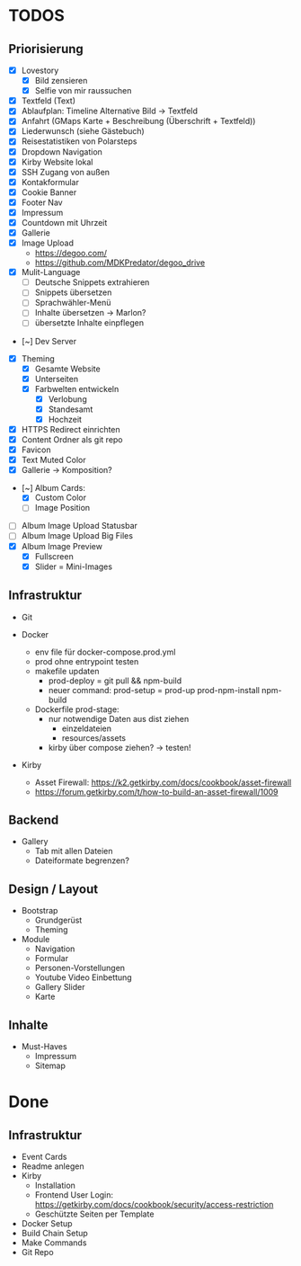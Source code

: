 # TODOS
## Priorisierung
- [X] Lovestory
  - [X] Bild zensieren
  - [X] Selfie von mir raussuchen
- [X] Textfeld (Text)
- [X] Ablaufplan: Timeline Alternative Bild -> Textfeld
- [X] Anfahrt (GMaps Karte + Beschreibung (Überschrift + Textfeld))
- [X] Liederwunsch (siehe Gästebuch)
- [X] Reisestatistiken von Polarsteps
- [X] Dropdown Navigation
- [X] Kirby Website lokal
- [X] SSH Zugang von außen
- [X] Kontakformular
- [X] Cookie Banner
- [X] Footer Nav
- [X] Impressum
- [X] Countdown mit Uhrzeit
- [X] Gallerie
- [X] Image Upload
  - https://degoo.com/
  - https://github.com/MDKPredator/degoo_drive
- [X] Mulit-Language
  - [ ] Deutsche Snippets extrahieren
  - [ ] Snippets übersetzen
  - [ ] Sprachwähler-Menü
  - [ ] Inhalte übersetzen -> Marlon?
  - [ ] übersetzte Inhalte einpflegen
- [~] Dev Server
- [X] Theming
  - [X] Gesamte Website
  - [X] Unterseiten
  - [X] Farbwelten entwickeln
    - [X] Verlobung
    - [X] Standesamt
    - [X] Hochzeit
- [X] HTTPS Redirect einrichten
- [X] Content Ordner als git repo
- [X] Favicon
- [X] Text Muted Color
- [X] Gallerie -> Komposition?
- [~] Album Cards:
  - [X] Custom Color
  - [ ] Image Position
- [ ] Album Image Upload Statusbar
- [ ] Album Image Upload Big Files
- [X] Album Image Preview
  - [X] Fullscreen
  - [X] Slider = Mini-Images

## Infrastruktur
- Git

- Docker
  - env file für docker-compose.prod.yml
  - prod ohne entrypoint testen
  - makefile updaten
    - prod-deploy = git pull && npm-build
    - neuer command: prod-setup = prod-up prod-npm-install npm-build
  - Dockerfile prod-stage:
    - nur notwendige Daten aus dist ziehen
      - einzeldateien
      - resources/assets
    - kirby über compose ziehen? -> testen!
- Kirby
  - Asset Firewall: https://k2.getkirby.com/docs/cookbook/asset-firewall
  - https://forum.getkirby.com/t/how-to-build-an-asset-firewall/1009

## Backend
- Gallery
  - Tab mit allen Dateien
  - Dateiformate begrenzen?

## Design / Layout
- Bootstrap
  - Grundgerüst
  - Theming
- Module
  - Navigation
  - Formular
  - Personen-Vorstellungen
  - Youtube Video Einbettung
  - Gallery Slider
  - Karte

## Inhalte
- Must-Haves
  - Impressum
  - Sitemap

# Done
## Infrastruktur
- Event Cards
- Readme anlegen
- Kirby
  - Installation
  - Frontend User Login: https://getkirby.com/docs/cookbook/security/access-restriction
  - Geschützte Seiten per Template
- Docker Setup
- Build Chain Setup
- Make Commands
- Git Repo
